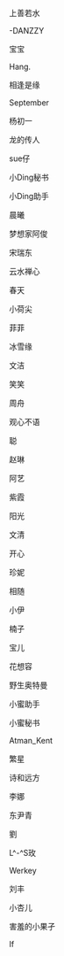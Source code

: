 上善若水


-DANZZY


宝宝


Hang.


相逢是缘


September


杨初一


龙的传人


sue仔


小Ding秘书


小Ding助手


晨曦


梦想家阿俊


宋瑞东


云水禅心


春天


小荷尖


菲菲


冰雪缘


文洁


笑笑


周舟


观心不语


聪


赵琳


阿艺


紫霞


阳光


文清


开心


珍妮


相随


小伊


楠子


宝儿


花想容


野生奥特曼


小蜜助手


小蜜秘书


Atman_Kent


繁星


诗和远方


李娜


东尹青


劉


L^-^S玫


Werkey


刘丰


小杏儿


害羞的小果孑


If